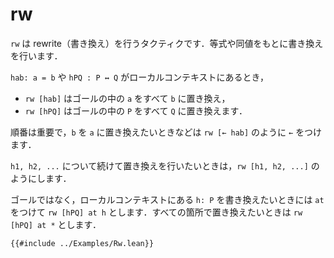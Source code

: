 # rw

`rw` は rewrite（書き換え）を行うタクティクです．等式や同値をもとに書き換えを行います．

`hab: a = b` や `hPQ : P ↔ Q` がローカルコンテキストにあるとき，

* `rw [hab]` はゴールの中の `a` をすべて `b` に置き換え，
* `rw [hPQ]` はゴールの中の `P` をすべて `Q` に置き換えます．

順番は重要で，`b` を `a` に置き換えたいときなどは `rw [← hab]` のように `←` をつけます．

`h1, h2, ...` について続けて置き換えを行いたいときは，`rw [h1, h2, ...]` のようにします．

ゴールではなく，ローカルコンテキストにある `h: P` を書き換えたいときには `at` をつけて `rw [hPQ] at h` とします．すべての箇所で置き換えたいときは `rw [hPQ] at *` とします．

```lean
{{#include ../Examples/Rw.lean}}
```
